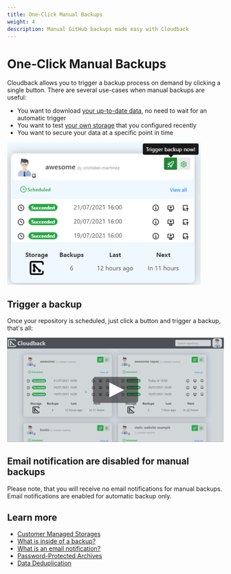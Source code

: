 ```yaml
---
title: One-Click Manual Backups
weight: 4
description: Manual GitHub backups made easy with Cloudback
---
```


# One-Click Manual Backups

Cloudback allows you to trigger a backup process on demand by clicking a single button. There are several use-cases when manual backups are useful:

- You want to download [your up-to-date data](features/metadata), no need to wait for an automatic trigger
- You want to test [your own storage](/features/customer-storages) that you configured recently
- You want to secure your data at a specific point in time

<img src="/static/features/manual-backup.png" alt="Manual Backup" width="450"/>

## Trigger a backup

Once your repository is scheduled, just click a button and trigger a backup, that's all:

<p align="center">
  <img src="/static/features/manual-backup-trigger.png" data-alt="/static/features/manual-backup-trigger.gif"
       alt="Trigger a manual backup" onclick="swapGif(this)" style="cursor: pointer;"/>
</p>

## Email notification are disabled for manual backups

Please note, that you will receive no email notifications for manual backups. Email notifications are enabled for automatic backup only.

## Learn more

- [Customer Managed Storages](/features/customer-storages)
- [What is inside of a backup?](/features/metadata)
- [What is an email notification?](/features/email-notifications)
- [Password-Protected Archives](/features/archive)
- [Data Deduplication](/features/deduplication/)